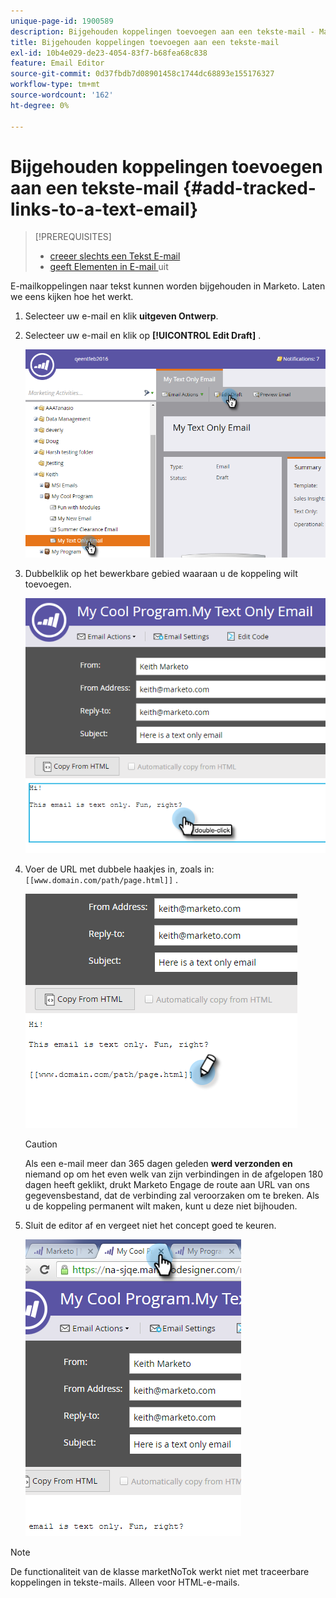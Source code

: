 ```yaml
---
unique-page-id: 1900589
description: Bijgehouden koppelingen toevoegen aan een tekste-mail - Marketo Docs - Productdocumentatie
title: Bijgehouden koppelingen toevoegen aan een tekste-mail
exl-id: 10b4e029-de23-4054-83f7-b68fea68c838
feature: Email Editor
source-git-commit: 0d37fbdb7d08901458c1744dc68893e155176327
workflow-type: tm+mt
source-wordcount: '162'
ht-degree: 0%

---
```


# Bijgehouden koppelingen toevoegen aan een tekste-mail {#add-tracked-links-to-a-text-email}

>[!PREREQUISITES]
>
>* [ creeer slechts een Tekst E-mail ](/help/marketo/product-docs/email-marketing/general/creating-an-email/create-a-text-only-email.md)
>* [ geeft Elementen in E-mail ](/help/marketo/product-docs/email-marketing/general/email-editor-2/edit-elements-in-an-email.md) uit

E-mailkoppelingen naar tekst kunnen worden bijgehouden in Marketo. Laten we eens kijken hoe het werkt.

1. Selecteer uw e-mail en klik **uitgeven Ontwerp**.

1. Selecteer uw e-mail en klik op **[!UICONTROL Edit Draft]** .

   ![](assets/one-9.png)

1. Dubbelklik op het bewerkbare gebied waaraan u de koppeling wilt toevoegen.

   ![](assets/two-8.png)

1. Voer de URL met dubbele haakjes in, zoals in: `[[www.domain.com/path/page.html]]` .

   ![](assets/three-8.png)

   >[!CAUTION]
   >
   >Als een e-mail meer dan 365 dagen geleden **werd verzonden en** niemand op om het even welk van zijn verbindingen in de afgelopen 180 dagen heeft geklikt, drukt Marketo Engage de route aan URL van ons gegevensbestand, dat de verbinding zal veroorzaken om te breken. Als u de koppeling permanent wilt maken, kunt u deze niet bijhouden.

1. Sluit de editor af en vergeet niet het concept goed te keuren.

   ![](assets/four-6.png)

>[!NOTE]
>
>De functionaliteit van de klasse marketNoTok werkt niet met traceerbare koppelingen in tekste-mails. Alleen voor HTML-e-mails.
